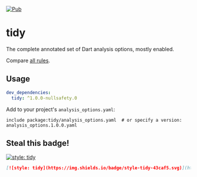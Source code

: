 [![Pub](https://img.shields.io/pub/v/tidy.svg)](https://pub.dev/packages/tidy)

tidy
====

The complete annotated set of Dart analysis options, mostly enabled.

Compare [all rules](https://github.com/dart-lang/linter/blob/master/example/all.yaml).

Usage
-----

```yaml
dev_dependencies:
  tidy: ^1.0.0-nullsafety.0
```

Add to your project's `analysis_options.yaml`:

```
include package:tidy/analysis_options.yaml  # or specify a version: analysis_options.1.0.0.yaml
```

Steal this badge!
-----------------

[![style: tidy](https://img.shields.io/badge/style-tidy-43caf5.svg)](https://pub.dev/packages/tidy)

```md
[![style: tidy](https://img.shields.io/badge/style-tidy-43caf5.svg)](https://pub.dev/packages/tidy)
```
